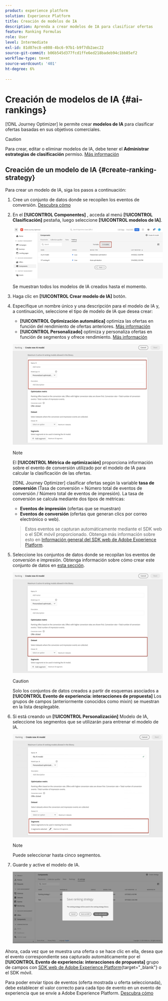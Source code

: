 ```yaml
---
product: experience platform
solution: Experience Platform
title: Creación de modelos de IA
description: Aprenda a crear modelos de IA para clasificar ofertas
feature: Ranking Formulas
role: User
level: Intermediate
exl-id: 81d07ec8-e808-4bc6-97b1-b9f7db2aec22
source-git-commit: b06b545d377fcd1ffe6ed218badeb94c1bb85ef2
workflow-type: tm+mt
source-wordcount: '401'
ht-degree: 6%

---
```


# Creación de modelos de IA {#ai-rankings}

[!DNL Journey Optimizer] le permite crear **modelos de IA** para clasificar ofertas basadas en sus objetivos comerciales.

>[!CAUTION]
>
>Para crear, editar o eliminar modelos de IA, debe tener el **Administrar estrategias de clasificación** permiso. [Más información](../../administration/high-low-permissions.md#manage-ranking-strategies)

## Creación de un modelo de IA {#create-ranking-strategy}

Para crear un modelo de IA, siga los pasos a continuación:

1. Cree un conjunto de datos donde se recopilen los eventos de conversión. [Descubra cómo](../data-collection/create-dataset.md)

1. En el **[!UICONTROL Componentes]** , acceda al menú **[!UICONTROL Clasificación]** pestaña, luego seleccione **[!UICONTROL modelos de IA]**.

   ![](../assets/ai-ranking-list.png)

   Se muestran todos los modelos de IA creados hasta el momento.

1. Haga clic en **[!UICONTROL Crear modelo de IA]** botón.

1. Especifique un nombre único y una descripción para el modelo de IA y, a continuación, seleccione el tipo de modelo de IA que desea crear:

   * **[!UICONTROL Optimización automática]** optimiza las ofertas en función del rendimiento de ofertas anteriores. [Más información](auto-optimization-model.md)
   * **[!UICONTROL Personalizado]** optimiza y personaliza ofertas en función de segmentos y ofrece rendimiento. [Más información](personalized-optimization-model.md)

   ![](../assets/ai-ranking-fields.png)

   >[!NOTE]
   >
   >El **[!UICONTROL Métrica de optimización]** proporciona información sobre el evento de conversión utilizado por el modelo de IA para calcular la clasificación de las ofertas.
   >
   >[!DNL Journey Optimizer] clasificar ofertas según la variable **tasa de conversión** (Tasa de conversión = Número total de eventos de conversión / Número total de eventos de impresión). La tasa de conversión se calcula mediante dos tipos de métricas:
   >* **Eventos de impresión** (ofertas que se muestran)
   >* **Eventos de conversión** (ofertas que generan clics por correo electrónico o web).

   >
   >Estos eventos se capturan automáticamente mediante el SDK web o el SDK móvil proporcionado. Obtenga más información sobre esto en [Información general del SDK web de Adobe Experience Platform](https://experienceleague.adobe.com/docs/experience-platform/edge/home.html?lang=es).

1. Seleccione los conjuntos de datos donde se recopilan los eventos de conversión e impresión. Obtenga información sobre cómo crear este conjunto de datos en [esta sección](../data-collection/create-dataset.md). <!--This dataset needs to be associated with a schema that must have the **[!UICONTROL Proposition Interactions]** field group (previously known as mixin) associated with it.-->

   ![](../assets/ai-ranking-dataset-id.png)

   >[!CAUTION]
   >
   >Solo los conjuntos de datos creados a partir de esquemas asociados a **[!UICONTROL Evento de experiencia: interacciones de propuesta]** Los grupos de campos (anteriormente conocidos como mixin) se muestran en la lista desplegable.

1. Si está creando un **[!UICONTROL Personalización]** Modelo de IA, seleccione los segmentos que se utilizarán para entrenar el modelo de IA.

   ![](../assets/ai-ranking-segments.png)

   >[!NOTE]
   >
   >Puede seleccionar hasta cinco segmentos.

1. Guarde y active el modelo de IA.

   ![](../assets/ai-ranking-save-activate.png)

<!--At this point, you must have:

* created the AI model,
* defined which type of event you want to capture - offer displayed (impression) and/or offer clicked (conversion),
* and in which dataset you want to collect the event data.-->

Ahora, cada vez que se muestra una oferta o se hace clic en ella, desea que el evento correspondiente sea capturado automáticamente por el **[!UICONTROL Evento de experiencia: interacciones de propuesta]** grupo de campos con [SDK web de Adobe Experience Platform](https://experienceleague.adobe.com/docs/experience-platform/edge/web-sdk-faq.html#what-is-adobe-experience-platform-web-sdk%3F){target="_blank"} o el SDK móvil.

Para poder enviar tipos de eventos (oferta mostrada u oferta seleccionada), debe establecer el valor correcto para cada tipo de evento en un evento de experiencia que se envíe a Adobe Experience Platform. [Descubra cómo](../data-collection/schema-requirement.md)